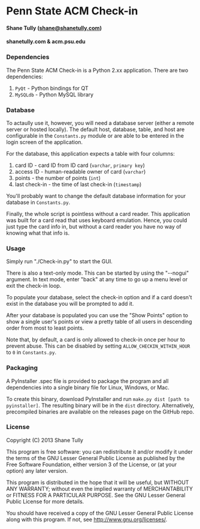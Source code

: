 Penn State ACM Check-in
=======================

#### Shane Tully (shane@shanetully.com)
#### shanetully.com & acm.psu.edu

### Dependencies

The Penn State ACM Check-in is a Python 2.xx application.
There are two dependencies:
   1. `PyQt` - Python bindings for QT
   1. `MySQLdb` - Python MySQL library

### Database

To actaully use it, however, you will need a database server (either a remote server or hosted locally).
The default host, database, table, and host are configurable in the `Constants.py` module or are able to
be entered in the login screen of the application.

For the database, this application expects a table with four columns:
   1. card ID        - card ID from ID card (`varchar`, `primary key`)
   1. access ID      - human-readable owner of card (`varchar`)
   1. points         - the number of points (`int`)
   1. last check-in  - the time of last check-in (`timestamp`)

You'll probably want to change the default database information for your database in `Constants.py`.

Finally, the whole script is pointless without a card reader. This application was built for a card read that 
uses keyboard emulation. Hence, you could just type the card info in, but without a card reader you have no way of 
knowing what that info is.

### Usage

Simply run "./Check-in.py" to start the GUI.

There is also a text-only mode. This can be started by using the "--nogui" argument.
In text mode, enter "back" at any time to go up a menu level or exit the check-in loop.

To populate your database, select the check-in option and if a card doesn't exist in the database 
you will be prompted to add it.

After your database is populated you can use the "Show Points" option to show a single user's points or view a pretty
table of all users in descending order from most to least points.

Note that, by default, a card is only allowed to check-in once per hour to prevent abuse. This can
be disabled by setting `ALLOW_CHECKIN_WITHIN_HOUR` to `0` in `Constants.py`.

### Packaging

A PyInstaller .spec file is provided to package the program and all dependencies into a single binary file for Linux, Windows, or Mac.

To create this binary, download PyInstaller and run `make.py dist [path to pyinstaller]`. The resulting binary will be in the `dist` directory.
Alternatively, precompiled binaries are available on the releases page on the GitHub repo.

### License

Copyright (C) 2013 Shane Tully

This program is free software: you can redistribute it and/or modify
it under the terms of the GNU Lesser General Public License as published by
the Free Software Foundation, either version 3 of the License, or
(at your option) any later version.

This program is distributed in the hope that it will be useful,
but WITHOUT ANY WARRANTY; without even the implied warranty of
MERCHANTABILITY or FITNESS FOR A PARTICULAR PURPOSE.  See the
GNU Lesser General Public License for more details.

You should have received a copy of the GNU Lesser General Public License
along with this program.  If not, see <http://www.gnu.org/licenses/>.
